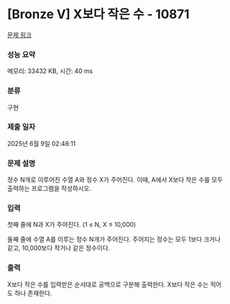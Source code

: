 # [Bronze V] X보다 작은 수 - 10871 

[문제 링크](https://www.acmicpc.net/problem/10871) 

### 성능 요약

메모리: 33432 KB, 시간: 40 ms

### 분류

구현

### 제출 일자

2025년 6월 9일 02:48:11

### 문제 설명

<p>정수 N개로 이루어진 수열 A와 정수 X가 주어진다. 이때, A에서 X보다 작은 수를 모두 출력하는 프로그램을 작성하시오.</p>

### 입력 

 <p>첫째 줄에 N과 X가 주어진다. (1 ≤ N, X ≤ 10,000)</p>

<p>둘째 줄에 수열 A를 이루는 정수 N개가 주어진다. 주어지는 정수는 모두 1보다 크거나 같고, 10,000보다 작거나 같은 정수이다.</p>

### 출력 

 <p>X보다 작은 수를 입력받은 순서대로 공백으로 구분해 출력한다. X보다 작은 수는 적어도 하나 존재한다.</p>

